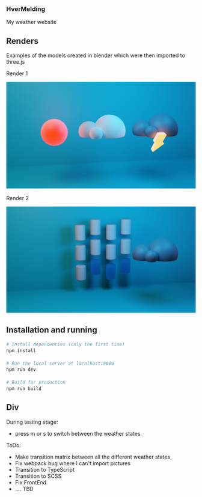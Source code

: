 ### HverMelding
My weather website

## Renders
Examples of the models created in blender which were then imported to three.js

Render 1

<img src="https://github.com/sondrehr/HverMelding/blob/main/Blender%20renders/untitled.png" alt="Drone version 2" width="600"/>

Render 2

<img src="https://github.com/sondrehr/HverMelding/blob/main/Blender%20renders/untitled2.png" alt="Drone version 2" width="600"/>

## Installation and running

``` bash
# Install dependencies (only the first time)
npm install

# Run the local server at localhost:8080
npm run dev

# Build for production
npm run build
```

## Div

During testing stage:
 - press m or s to switch between the weather states.

ToDo:
 - Make transition matrix between all the different weather states
 - Fix webpack bug where I can't import pictures
 - Transition to TypeScript
 - Transition to SCSS
 - Fix FrontEnd
 - .... TBD
